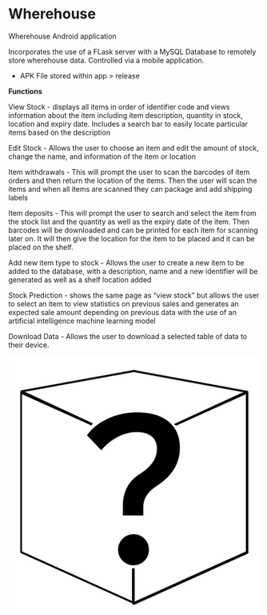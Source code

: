 # Wherehouse
Wherehouse Android application

Incorporates the use of a FLask server with a MySQL Database to remotely store wherehouse data. Controlled via a mobile application.

 *  APK File stored within app > release 

**Functions**

View Stock - displays all items in order of identifier code and views information about the item including item description, quantity in stock, location and expiry date. Includes a search bar to easily locate particular items based on the description

Edit Stock - Allows the user to choose an item and edit the amount of stock, change the name, and information of the item or location

Item withdrawals - This will prompt the user to scan the barcodes of item orders and then return the location of the items. Then the user will scan the items and when all items are scanned they can package and add shipping labels

Item deposits - This will prompt the user to search and select the item from the stock list and the quantity as well as the expiry date of the item. Then barcodes will be downloaded and can be printed for each item for scanning later on. It will then give the location for the item to be placed and it can be placed on the shelf.

Add new item type to stock - Allows the user to create a new item to be added to the database, with a description, name and a new identifier will be generated as well as a shelf location added

Stock Prediction - shows the same page as “view stock” but allows the user to select an item to view statistics on previous sales and generates an expected sale amount depending on previous data with the use of an artificial intelligence machine learning model

Download Data - Allows the user to download a selected table of data to their device. 


<p align="center">
  <img src="wherehouse half size.png" />
</p>
